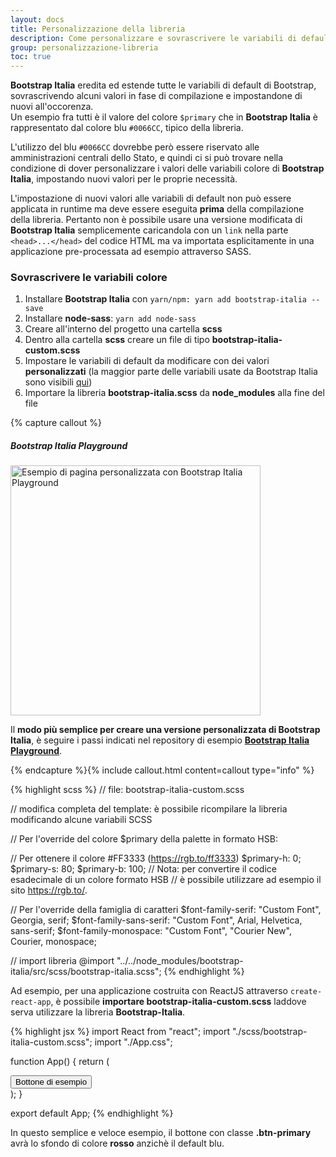 ```yaml
---
layout: docs
title: Personalizzazione della libreria
description: Come personalizzare e sovrascrivere le variabili di default della libreria (es. colori, font-family, misure, ecc.)
group: personalizzazione-libreria
toc: true
---
```


**Bootstrap Italia** eredita ed estende tutte le variabili di default di Bootstrap, sovrascrivendo alcuni valori in fase di compilazione e impostandone di nuovi all'occorenza.  
Un esempio fra tutti è il valore del colore `$primary` che in **Bootstrap Italia** è rappresentato dal colore blu `#0066CC`, tipico della libreria.

L'utilizzo del blu `#0066CC` dovrebbe però essere riservato alle amministrazioni centrali dello Stato, e quindi ci si può trovare nella condizione di dover personalizzare i valori delle variabili colore di **Bootstrap Italia**, impostando nuovi valori per le proprie necessità.

L'impostazione di nuovi valori alle variabili di default non può essere applicata in runtime ma deve essere eseguita **prima** della compilazione della libreria. Pertanto non è possibile usare una versione modificata di **Bootstrap Italia** semplicemente caricandola con un `link` nella parte `<head>...</head>` del codice HTML ma va importata esplicitamente in una applicazione pre-processata ad esempio attraverso SASS.

### Sovrascrivere le variabili colore

1. Installare **Bootstrap Italia** con `yarn/npm: yarn add bootstrap-italia --save`
2. Installare **node-sass**: `yarn add node-sass`
3. Creare all'interno del progetto una cartella **scss**
4. Dentro alla cartella **scss** creare un file di tipo **bootstrap-italia-custom.scss**
5. Impostare le variabili di default da modificare con dei valori **personalizzati** (la maggior parte delle variabili usate da Bootstrap Italia sono visibili [qui](https://github.com/italia/bootstrap-italia/blob/master/src/scss/))
6. Importare la libreria **bootstrap-italia.scss** da **node_modules** alla fine del file

{% capture callout %}

##### Bootstrap Italia Playground

<div class="text-center">
<img class="rounded" src="{{ site.baseurl }}/docs/assets/img/bootstrap-italia-playground.png" width="400" alt="Esempio di pagina personalizzata con Bootstrap Italia Playground"> 
</div>

Il **modo più semplice per creare una versione personalizzata di Bootstrap Italia**, è seguire i passi indicati nel repository di esempio **[Bootstrap Italia Playground](https://github.com/italia/bootstrap-italia-playground)**.

{% endcapture %}{% include callout.html content=callout type="info" %}

{% highlight scss %}
// file: bootstrap-italia-custom.scss

// modifica completa del template: è possibile ricompilare la libreria modificando alcune variabili SCSS

// Per l'override del colore $primary della palette in formato HSB:

// Per ottenere il colore #FF3333 (https://rgb.to/ff3333)
$primary-h: 0;
$primary-s: 80;
$primary-b: 100;
// Nota: per convertire il codice esadecimale di un colore formato HSB
// è possibile utilizzare ad esempio il sito https://rgb.to/.

// Per l'override della famiglia di caratteri
$font-family-serif:      "Custom Font", Georgia, serif;
$font-family-sans-serif: "Custom Font", Arial, Helvetica, sans-serif;
$font-family-monospace:  "Custom Font", "Courier New", Courier, monospace;

// import libreria
@import "../../node_modules/bootstrap-italia/src/scss/bootstrap-italia.scss";
{% endhighlight %}

Ad esempio, per una applicazione costruita con ReactJS attraverso `create-react-app`, è possibile **importare bootstrap-italia-custom.scss** laddove serva utilizzare la libreria **Bootstrap-Italia**.

{% highlight jsx %}
import React from "react";
import "./scss/bootstrap-italia-custom.scss";
import "./App.css";

function App() {
  return (
    <div className="App">
      <button className="btn btn-primary">Bottone di esempio</button>
    </div>
  );
}

export default App;
{% endhighlight %}

In questo semplice e veloce esempio, il bottone con classe **.btn-primary** avrà lo sfondo di colore **rosso** anzichè il default blu.
